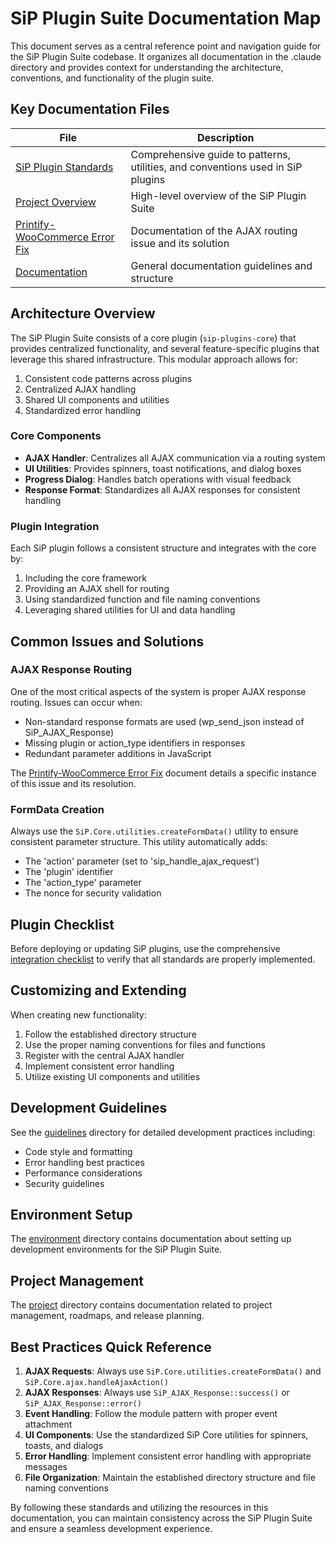 # SiP Plugin Suite Documentation Map

This document serves as a central reference point and navigation guide for the SiP Plugin Suite codebase. It organizes all documentation in the .claude directory and provides context for understanding the architecture, conventions, and functionality of the plugin suite.

## Key Documentation Files

| File | Description |
|------|-------------|
| [SiP Plugin Standards](./sip_plugin_standards.md) | Comprehensive guide to patterns, utilities, and conventions used in SiP plugins |
| [Project Overview](./project-overview.md) | High-level overview of the SiP Plugin Suite |
| [Printify-WooCommerce Error Fix](./printify-woocommerce-error-fix.md) | Documentation of the AJAX routing issue and its solution |
| [Documentation](./documentation.md) | General documentation guidelines and structure |

## Architecture Overview

The SiP Plugin Suite consists of a core plugin (`sip-plugins-core`) that provides centralized functionality, and several feature-specific plugins that leverage this shared infrastructure. This modular approach allows for:

1. Consistent code patterns across plugins
2. Centralized AJAX handling
3. Shared UI components and utilities
4. Standardized error handling

### Core Components

- **AJAX Handler**: Centralizes all AJAX communication via a routing system
- **UI Utilities**: Provides spinners, toast notifications, and dialog boxes
- **Progress Dialog**: Handles batch operations with visual feedback
- **Response Format**: Standardizes all AJAX responses for consistent handling

### Plugin Integration

Each SiP plugin follows a consistent structure and integrates with the core by:

1. Including the core framework
2. Providing an AJAX shell for routing
3. Using standardized function and file naming conventions
4. Leveraging shared utilities for UI and data handling

## Common Issues and Solutions

### AJAX Response Routing

One of the most critical aspects of the system is proper AJAX response routing. Issues can occur when:

- Non-standard response formats are used (wp_send_json instead of SiP_AJAX_Response)
- Missing plugin or action_type identifiers in responses
- Redundant parameter additions in JavaScript 

The [Printify-WooCommerce Error Fix](./printify-woocommerce-error-fix.md) document details a specific instance of this issue and its resolution.

### FormData Creation

Always use the `SiP.Core.utilities.createFormData()` utility to ensure consistent parameter structure. This utility automatically adds:

- The 'action' parameter (set to 'sip_handle_ajax_request')
- The 'plugin' identifier
- The 'action_type' parameter
- The nonce for security validation

## Plugin Checklist

Before deploying or updating SiP plugins, use the comprehensive [integration checklist](./sip_plugin_standards.md#plugin-integration-checklist) to verify that all standards are properly implemented.

## Customizing and Extending

When creating new functionality:

1. Follow the established directory structure
2. Use the proper naming conventions for files and functions
3. Register with the central AJAX handler
4. Implement consistent error handling
5. Utilize existing UI components and utilities

## Development Guidelines

See the [guidelines](./guidelines/) directory for detailed development practices including:

- Code style and formatting
- Error handling best practices
- Performance considerations
- Security guidelines

## Environment Setup

The [environment](./environment/) directory contains documentation about setting up development environments for the SiP Plugin Suite.

## Project Management

The [project](./project/) directory contains documentation related to project management, roadmaps, and release planning.

## Best Practices Quick Reference

1. **AJAX Requests**: Always use `SiP.Core.utilities.createFormData()` and `SiP.Core.ajax.handleAjaxAction()`
2. **AJAX Responses**: Always use `SiP_AJAX_Response::success()` or `SiP_AJAX_Response::error()`
3. **Event Handling**: Follow the module pattern with proper event attachment
4. **UI Components**: Use the standardized SiP Core utilities for spinners, toasts, and dialogs
5. **Error Handling**: Implement consistent error handling with appropriate messages
6. **File Organization**: Maintain the established directory structure and file naming conventions

By following these standards and utilizing the resources in this documentation, you can maintain consistency across the SiP Plugin Suite and ensure a seamless development experience.